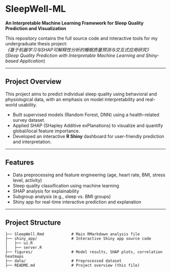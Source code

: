 # SleepWell-ML

**An Interpretable Machine Learning Framework for Sleep Quality Prediction and Visualization**

This repository contains the full source code and interactive tools for my undergraduate thesis project:  
*《基于机器学习与SHAP可解释性分析的睡眠质量预测与交互式应用研究》*
(*Sleep Quality Prediction with Interpretable Machine Learning and Shiny-based Application*)

---

## Project Overview

This project aims to predict individual sleep quality using behavioral and physiological data, with an emphasis on model interpretability and real-world usability.

- Built supervised models (Random Forest, DNN) using a health-related survey dataset.
- Applied SHAP (SHapley Additive exPlanations) to visualize and quantify global/local feature importance.
- Developed an interactive **R Shiny** dashboard for user-friendly prediction and interpretation.

---

## Features

- Data preprocessing and feature engineering (age, heart rate, BMI, stress level, activity)
- Sleep quality classification using machine learning
- SHAP analysis for explainability
- Subgroup analysis (e.g., sleep vs. BMI groups)
- Shiny app for real-time interactive prediction and explanation

---

## Project Structure

```plaintext
├── SleepWell.Rmd            # Main RMarkdown analysis file
├── shiny_app/               # Interactive Shiny app source code
│   ├── ui.R
│   ├── server.R
├── figures/                 # Model results, SHAP plots, correlation heatmaps
├── data/                    # Preprocessed dataset
├── README.md                # Project overview (this file)
